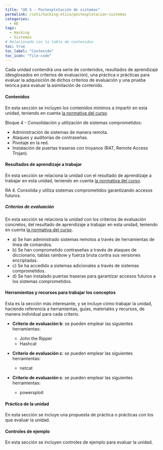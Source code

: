 ```yaml
---
title: "UD 5 - Postexplotación de sistemas"
permalink: /ceti/hacking-etico/postexplotacion-sistemas
categories:
  - HE
tags:
  - Hacking
  - Sistemas
# Relacionado con la tabla de contenidos
toc: true
toc_label: "Contenido"
toc_icon: "file-code"
---
```


Cada unidad contendrá una serie de contenidos, resultados de aprendizaje (desglosados en criterios de evaluación), una práctica o prácticas para evaluar la adquisición de dichos criterios de evaluación y una prueba teórica para evaluar la asimilación de contenido.

#### Contenidos

En esta sección se incluyen los contenidos mínimos a impartir en esta unidad, teniendo en cuenta [la normativa del curso](https://www.boe.es/diario_boe/txt.php?id=BOE-A-2020-4963).

Bloque 4 - Consolidación y utilización de sistemas comprometidos:

- Administración de sistemas de manera remota.
- Ataques y auditorías de contraseñas.
- Pivotaje en la red.
- Instalación de puertas traseras con troyanos (RAT, Remote Access Trojan).

#### Resultados de aprendizaje a trabajar

En esta sección se relaciona la unidad con el resultado de aprendizaje a trabajar en esta unidad, teniendo en cuenta [la normativa del curso](https://www.boe.es/diario_boe/txt.php?id=BOE-A-2020-4963).

RA 4. Consolida y utiliza sistemas comprometidos garantizando accesos futuros.

##### Criterios de evaluación

En esta sección se relaciona la unidad con los criterios de evaluación concretos, del resultado de aprendizaje a trabajar en esta unidad, teniendo en cuenta [la normativa del curso](https://www.boe.es/diario_boe/txt.php?id=BOE-A-2020-4963).

- a) Se han administrado sistemas remotos a través de herramientas de línea de comandos.
- b) Se han comprometido contraseñas a través de ataques de diccionario, tablas rainbow y fuerza bruta contra sus versiones encriptadas.
- c) Se ha accedido a sistemas adicionales a través de sistemas comprometidos.
- d) Se han instalado puertas traseras para garantizar accesos futuros a los sistemas comprometidos.

#### Herramientas y recursos para trabajar los conceptos

Esta es la sección más interesante, y se incluye cómo trabajar la unidad, haciendo referencia a herramientas, guías, materiales y recursos, de manera individual para cada criterio.

- **Criterio de evaluación b**: se pueden emplear las siguientes herramientas:

  - John the Ripper
  - Hashcat

- **Criterio de evaluación c**: se pueden emplear las siguientes herramientas:

  - netcat

- **Criterio de evaluación c**: se pueden emplear las siguientes herramientas:

  - powersploit

#### Práctica de la unidad

En esta sección se incluye una propuesta de práctica o prácticas con los que evaluar la unidad.

#### Controles de ejemplo

En esta sección se incluyen controles de ejemplo para evaluar la unidad.

